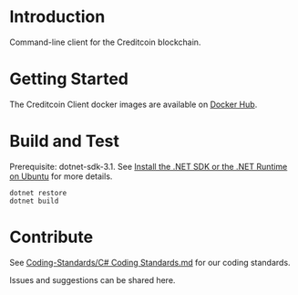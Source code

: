 # Introduction 
Command-line client for the Creditcoin blockchain. 

# Getting Started
The Creditcoin Client docker images are available on [Docker Hub](https://hub.docker.com/r/gluwa/creditcoin-client).

# Build and Test

Prerequisite: dotnet-sdk-3.1. See
[Install the .NET SDK or the .NET Runtime on Ubuntu](https://docs.microsoft.com/en-us/dotnet/core/install/linux-ubuntu)
for more details.

```
dotnet restore
dotnet build
```

# Contribute
See [Coding-Standards/C# Coding Standards.md](https://github.com/gluwa/Coding-Standards/blob/main/C%23%20Coding%20Standards.md) for our coding standards.

Issues and suggestions can be shared here.
